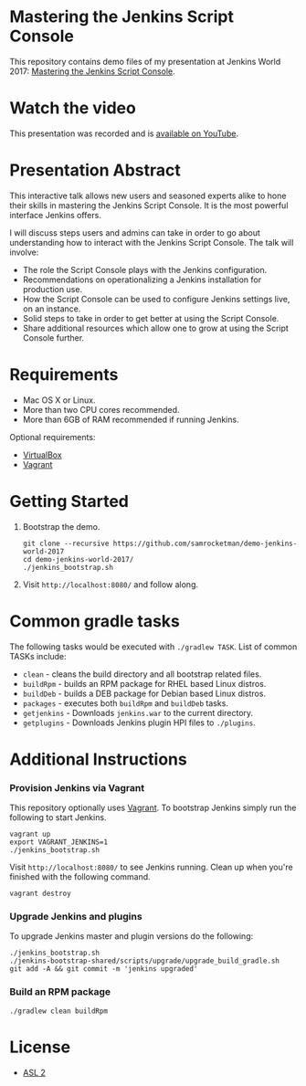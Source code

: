 # Mastering the Jenkins Script Console

This repository contains demo files of my presentation at Jenkins World 2017:
[Mastering the Jenkins Script Console][sched].

# Watch the video

This presentation was recorded and is [available on YouTube][yt].

# Presentation Abstract

This interactive talk allows new users and seasoned experts alike to hone their
skills in mastering the Jenkins Script Console. It is the most powerful
interface Jenkins offers.

I will discuss steps users and admins can take in order to go about
understanding how to interact with the Jenkins Script Console. The talk will
involve:

- The role the Script Console plays with the Jenkins configuration.
- Recommendations on operationalizing a Jenkins installation for production use.
- How the Script Console can be used to configure Jenkins settings live, on an
  instance.
- Solid steps to take in order to get better at using the Script Console.
- Share additional resources which allow one to grow at using the Script Console
  further.


# Requirements

- Mac OS X or Linux.
- More than two CPU cores recommended.
- More than 6GB of RAM recommended if running Jenkins.

Optional requirements:

- [VirtualBox][vbox]
- [Vagrant][vagrant]

# Getting Started

1. Bootstrap the demo.

   ```
   git clone --recursive https://github.com/samrocketman/demo-jenkins-world-2017
   cd demo-jenkins-world-2017/
   ./jenkins_bootstrap.sh
   ```

2. Visit `http://localhost:8080/` and follow along.

# Common gradle tasks

The following tasks would be executed with `./gradlew TASK`.  List of common
TASKs include:

- `clean` - cleans the build directory and all bootstrap related files.
- `buildRpm` - builds an RPM package for RHEL based Linux distros.
- `buildDeb` - builds a DEB package for Debian based Linux distros.
- `packages` - executes both `buildRpm` and `buildDeb` tasks.
- `getjenkins` - Downloads `jenkins.war` to the current directory.
- `getplugins` - Downloads Jenkins plugin HPI files to `./plugins`.

# Additional Instructions

### Provision Jenkins via Vagrant

This repository optionally uses [Vagrant][vagrant].  To bootstrap Jenkins simply
run the following to start Jenkins.

    vagrant up
    export VAGRANT_JENKINS=1
    ./jenkins_bootstrap.sh

Visit `http://localhost:8080/` to see Jenkins running.  Clean up when you're
finished with the following command.

    vagrant destroy

### Upgrade Jenkins and plugins

To upgrade Jenkins master and plugin versions do the following:

    ./jenkins_bootstrap.sh
    ./jenkins-bootstrap-shared/scripts/upgrade/upgrade_build_gradle.sh
    git add -A && git commit -m 'jenkins upgraded'

### Build an RPM package

    ./gradlew clean buildRpm

# License

* [ASL 2](LICENSE)

[sched]: http://sched.co/ALN9
[vagrant]: https://www.vagrantup.com/
[vbox]: https://www.virtualbox.org/
[yt]: https://www.youtube.com/watch?v=qaUPESDcsGg
